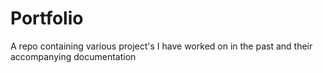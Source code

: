 # Portfolio
A repo containing various project's I have worked on in the past and their accompanying documentation
